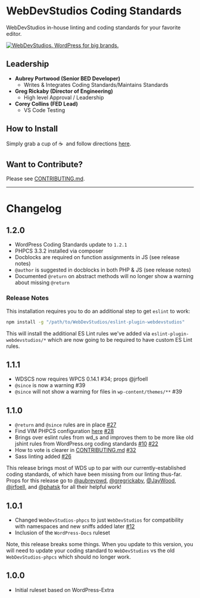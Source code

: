 # WebDevStudios Coding Standards

WebDevStudios in-house linting and coding standards for your favorite editor.

<a href="https://webdevstudios.com/contact/"><img src="https://webdevstudios.com/wp-content/uploads/2018/04/wds-github-banner.png" alt="WebDevStudios. WordPress for big brands."></a>

## Leadership

- __Aubrey Portwood (Senior BED Developer)__
    + Writes & Integrates Coding Standards/Maintains Standards
- __Greg Rickaby (Director of Engineering)__
    + High level Approval / Leadership
- __Corey Collins (FED Lead)__
    + VS Code Testing

## How to Install

Simply grab a cup of ☕&nbsp; and follow directions [here](https://github.com/WebDevStudios/WDS-Coding-Standards/wiki/Installation).

## Want to Contribute?

Please see [CONTRIBUTING.md](CONTRIBUTING.md).

___________________


# Changelog

## 1.2.0

- WordPress Coding Standards update to `1.2.1`
- PHPCS 3.3.2 installed via composer
- Docblocks are required on function assignments in JS (see release notes)
- `@author` is suggested in docblocks in both PHP & JS (see release notes)
- Documented `@return` on abstract methods will no longer show a warning about missing `@return`

### Release Notes

This installation requires you to do an additional step to get `eslint` to work:

```bash
npm install -g "/path/to/WebDevStudios/eslint-plugin-webdevstudios"
```

This will install the additional ES Lint rules we've added via `eslint-plugin-webdevstudios/*` which are now going to be required to have custom ES Lint rules.

## 1.1.1

- WDSCS now requires WPCS 0.14.1 #34; props @jrfoell
- `@since` is now a warning #39
- `@since` will not show a warning for files in `wp-content/themes/**` #39

## 1.1.0

- `@return` and `@since` rules are in place [#27](https://github.com/WebDevStudios/WDS-Coding-Standards/pull/27)
- Find VIM PHPCS configuration [here](https://github.com/WebDevStudios/WDS-Coding-Standards/wiki/Installation:-PHPCS-(PHP-Linting)#editor-configuration-vim) [#28](https://github.com/WebDevStudios/WDS-Coding-Standards/pull/28)
- Brings over eslint rules from wd_s and improves them to be more like old jshint rules from WordPress.org coding standards [#10](https://github.com/WebDevStudios/WDS-Coding-Standards/issues/10) [#22](https://github.com/WebDevStudios/WDS-Coding-Standards/pull/22)
- How to vote is clearer in [CONTRIBUTING.md](CONTRIBUTING.md) [#32](https://github.com/WebDevStudios/WDS-Coding-Standards/pull/32)
- Sass linting added [#26](https://github.com/WebDevStudios/WDS-Coding-Standards/pull/26)

This release brings most of WDS up to par with our currently-established coding standards, of which have been missing from our linting thus-far. Props for this release go to [@aubreypwd](http://github.com/aubreypwd), [@gregrickaby](https://github.com/gregrickaby), [@JayWood](https://github.com/JayWood), [@jrfoell](https://github.com/jrfoell), and [@phatsk](https://github.com/phatsk) for all their helpful work!

## 1.0.1

- Changed `WebDevStudios-phpcs` to just `WebDevStudios` for compatibility with namespaces and new sniffs added later [#12](https://github.com/WebDevStudios/WDS-Coding-Standards/pull/12)
- Inclusion of the `WordPress-Docs` ruleset

Note, this release breaks some things. When you update to this version,
you will need to update your coding standard to `WebDevStudios` vs the old
`WebDevStudios-phpcs` which should no longer work.

## 1.0.0

- Initial ruleset based on WordPress-Extra
